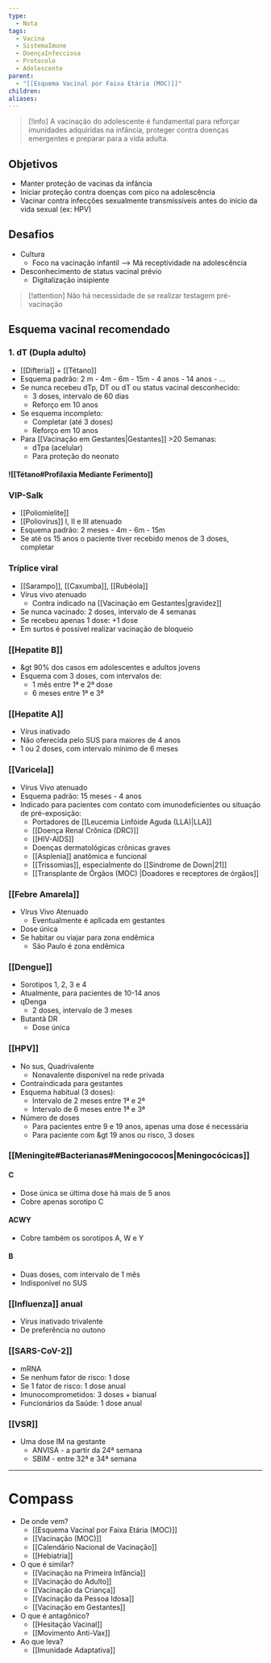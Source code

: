 ```yaml
---
type:
  - Nota
tags:
  - Vacina
  - SistemaImune
  - DoençaInfecciosa
  - Protocolo
  - Adolescente
parent:
  - "[[Esquema Vacinal por Faixa Etária (MOC)]]"
children: 
aliases:
---
```



> [!info] 
A vacinação do adolescente é fundamental para reforçar imunidades adquiridas na infância, proteger contra doenças emergentes e preparar para a vida adulta.
##  Objetivos
- Manter proteção de vacinas da infância
- Iniciar proteção contra doenças com pico na adolescência
- Vacinar contra infecções sexualmente transmissíveis antes do início da vida sexual (ex: HPV)
## Desafios
- Cultura
	- Foco na vacinação infantil --> Má receptividade na adolescência
- Desconhecimento de status vacinal prévio
	- Digitalização insipiente
> [!attention] 
> Não há necessidade de se realizar testagem pré-vacinação 

## Esquema vacinal recomendado
### 1. dT (Dupla adulto)
- [[Difteria]] + [[Tétano]]
- Esquema padrão: 2 m - 4m - 6m - 15m - 4 anos - 14 anos - ...
- Se nunca recebeu dTp, DT ou dT ou status vacinal desconhecido:
	- 3 doses, intervalo de 60 dias
	- Reforço em 10 anos
- Se esquema incompleto:
	- Completar (até 3 doses)
	- Reforço em 10 anos
- Para [[Vacinação em Gestantes|Gestantes]] >20 Semanas:
	- dTpa (acelular) 
	- Para proteção do neonato
#### ![[Tétano#Profilaxia Mediante Ferimento]]
### VIP-Salk
- [[Poliomielite]]
- [[Poliovírus]] I, II e III atenuado
- Esquema padrão: 2 meses - 4m - 6m - 15m
- Se até os 15 anos o paciente tiver recebido menos de 3 doses, completar
### Tríplice viral
- [[Sarampo]], [[Caxumba]], [[Rubéola]]
- Vírus vivo atenuado
	- Contra indicado na [[Vacinação em Gestantes|gravidez]]
- Se nunca vacinado: 2 doses, intervalo de 4 semanas
- Se recebeu apenas 1 dose: +1 dose
- Em surtos é possível realizar vacinação de bloqueio
### [[Hepatite B]]
- &gt 90% dos casos em adolescentes e adultos jovens
- Esquema com 3 doses, com intervalos de:
	- 1 mês entre 1ª e 2ª dose
	- 6 meses entre 1ª e 3ª
### [[Hepatite A]]
- Vírus inativado
- Não oferecida pelo SUS para maiores de 4 anos
- 1 ou 2 doses, com intervalo mínimo de 6 meses
### [[Varicela]]
- Vírus Vivo atenuado
- Esquema padrão: 15 meses - 4 anos
- Indicado para pacientes com contato com imunodeficientes ou situação de pré-exposição:
	- Portadores de [[Leucemia Linfóide Aguda (LLA)|LLA]]
	- [[Doença Renal Crônica (DRC)]]
	- [[HIV-AIDS]]
	- Doenças dermatológicas crônicas graves
	- [[Asplenia]] anatômica e funcional
	- [[Trissomias]], especialmente do [[Síndrome de Down|21]]
	- [[Transplante de Órgãos (MOC) |Doadores e receptores de órgãos]]
### [[Febre Amarela]]
- Vírus Vivo Atenuado
	- Eventualmente é aplicada em gestantes
- Dose única
- Se habitar ou viajar para zona endêmica
	- São Paulo é zona endêmica
### [[Dengue]]
- Sorotipos 1, 2, 3 e 4
- Atualmente, para pacientes de 10-14 anos
- qDenga
	- 2 doses, intervalo de 3 meses
- Butantã DR
	- Dose única
### [[HPV]]
- No sus, Quadrivalente
	- Nonavalente disponível na rede privada
- Contraindicada para gestantes
- Esquema habitual (3 doses):
	- Intervalo de 2 meses entre 1ª e 2ª
	- Intervalo de 6 meses entre 1ª e 3ª
- Número de doses
	- Para pacientes entre 9 e 19 anos, apenas uma dose é necessária
	- Para paciente com &gt 19 anos ou risco, 3 doses
### [[Meningite#Bacterianas#Meningococos|Meningocócicas]]
#### C
- Dose única se última dose há mais de 5 anos
- Cobre apenas sorotipo C
#### ACWY
- Cobre também os sorotipos A, W e Y
#### B
- Duas doses, com intervalo de 1 mês
- Indisponível no SUS
### [[Influenza]] anual
- Vírus inativado trivalente
- De preferência no outono
### [[SARS-CoV-2]]
- mRNA
- Se nenhum fator de risco: 1 dose
- Se 1 fator de risco: 1 dose anual
- Imunocomprometidos: 3 doses + bianual
- Funcionários da Saúde: 1 dose anual
### [[VSR]]
- Uma dose IM na gestante
	- ANVISA - a partir da 24ª semana
	- SBIM - entre 32ª e 34ª semana

---
# Compass
- De onde vem?
	- [[Esquema Vacinal por Faixa Etária (MOC)]]
	- [[Vacinação (MOC)]]
	- [[Calendário Nacional de Vacinação]]
	- [[Hebiatria]]
- O que é similar?
	- [[Vacinação na Primeira Infância]]
	- [[Vacinação do Adulto]]
	- [[Vacinação da Criança]]
	- [[Vacinação da Pessoa Idosa]]
	- [[Vacinação em Gestantes]]
- O que é antagônico?
	- [[Hesitação Vacinal]]
	- [[Movimento Anti-Vax]]
- Ao que leva?
	- [[Imunidade Adaptativa]]